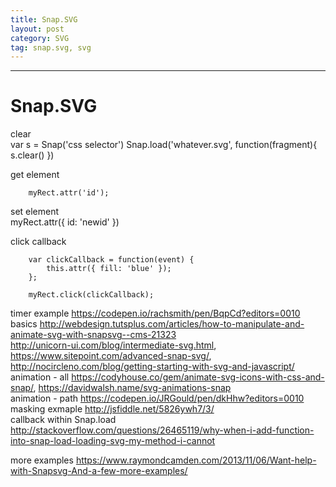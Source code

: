 ```yaml
---
title: Snap.SVG
layout: post
category: SVG
tag: snap.svg, svg
---
```

---

# Snap.SVG

clear  
		var s = Snap('css selector')
		Snap.load('whatever.svg', function(fragment){
			s.clear()
		})

get element  
		
		myRect.attr('id');

set element  
		myRect.attr({
			id: 'newid'
		})

click callback  
		
		var clickCallback = function(event) {
		    this.attr({ fill: 'blue' });
		};

		myRect.click(clickCallback);


timer example https://codepen.io/rachsmith/pen/BqpCd?editors=0010  
basics http://webdesign.tutsplus.com/articles/how-to-manipulate-and-animate-svg-with-snapsvg--cms-21323  
http://unicorn-ui.com/blog/intermediate-svg.html, https://www.sitepoint.com/advanced-snap-svg/, http://nocircleno.com/blog/getting-starting-with-svg-and-javascript/  
animation - all https://codyhouse.co/gem/animate-svg-icons-with-css-and-snap/, https://davidwalsh.name/svg-animations-snap    
animation - path https://codepen.io/JRGould/pen/dkHhw?editors=0010  
masking exmaple http://jsfiddle.net/5826ywh7/3/  
callback within Snap.load http://stackoverflow.com/questions/26465119/why-when-i-add-function-into-snap-load-loading-svg-my-method-i-cannot  

more examples https://www.raymondcamden.com/2013/11/06/Want-help-with-Snapsvg-And-a-few-more-examples/  


